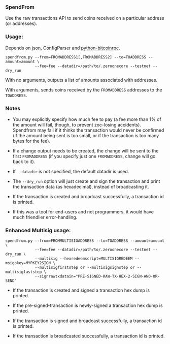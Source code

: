 ### SpendFrom ###

Use the raw transactions API to send coins received on a particular
address (or addresses).

### Usage: ###
Depends on json, ConfigParser and [python-bitcoinrpc](https://github.com/jgarzik/python-bitcoinrpc).

	spendfrom.py --from=FROMADDRESS1[,FROMADDRESS2] --to=TOADDRESS --amount=amount \
	             --fee=fee --datadir=/path/to/.zeroonecore --testnet --dry_run

With no arguments, outputs a list of amounts associated with addresses.

With arguments, sends coins received by the `FROMADDRESS` addresses to the `TOADDRESS`.

### Notes ###

- You may explicitly specify how much fee to pay (a fee more than 1% of the amount
will fail,  though, to prevent zoc-losing accidents). Spendfrom may fail if
it thinks the transaction would never be confirmed (if the amount being sent is
too small, or if the transaction is too many bytes for the fee).

- If a change output needs to be created, the change will be sent to the first
`FROMADDRESS` (if you specify just one `FROMADDRESS`, change will go back to it).

- If `--datadir` is not specified, the default datadir is used.

- The `--dry_run` option will just create and sign the transaction and print
the transaction data (as hexadecimal), instead of broadcasting it.

- If the transaction is created and broadcast successfully, a transaction id
is printed.

- If this was a tool for end-users and not programmers, it would have much friendlier
error-handling.

### Enhanced Multisig usage: ###

	spendfrom.py --from=FROMMULTISIGADDRESS --to=TOADDRESS --amount=amount \
	             --fee=fee --datadir=/path/to/.zeroonecore --testnet --dry_run \
	             --multisig --hexredeemscript=MULTISIGREDEEM --msigpkey=MYPKEY2SIGN \
	             --multisigfirststep or --multisigsignstep or --multisiglaststep \
	             --signrawtxdatain="PRE-SIGNED-RAW-TX-HEX-2-SIGN-AND-OR-SEND"

- If the transaction is created and signed a transaction hex dump
is printed.

- If the pre-signed-transaction is newly-signed a transaction hex dump
is printed.

- If the transaction is signed and broadcast successfully, a transaction id
is printed.

- If the transaction is broadcasted successfully, a transaction id
is printed.
